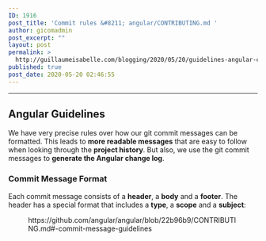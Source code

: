```yaml
---
ID: 1916
post_title: 'Commit rules &#8211; angular/CONTRIBUTING.md '
author: gicomadmin
post_excerpt: ""
layout: post
permalink: >
  http://guillaumeisabelle.com/blogging/2020/05/20/guidelines-angular-contributing-commit/
published: true
post_date: 2020-05-20 02:46:55
---
```

<!-- wp:separator -->

<hr class="wp-block-separator" />

<!-- /wp:separator -->

<!-- wp:heading -->

## Angular Guidelines

<!-- /wp:heading -->

<!-- wp:paragraph -->

We have very precise rules over how our git commit messages can be formatted. This leads to **more readable messages** that are easy to follow when looking through the **project history**. But also, we use the git commit messages to **generate the Angular change log**.

<!-- /wp:paragraph -->

<!-- wp:heading {"level":3} -->

### Commit Message Format

<!-- /wp:heading -->

<!-- wp:paragraph -->

Each commit message consists of a **header**, a **body** and a **footer**. The header has a special format that includes a **type**, a **scope** and a **subject**:

<!-- /wp:paragraph -->

<!-- wp:embed {"url":"https://github.com/angular/angular/blob/22b96b9/CONTRIBUTING.md#-commit-message-guidelines"} --><figure class="wp-block-embed">

<div class="wp-block-embed__wrapper">
  https://github.com/angular/angular/blob/22b96b9/CONTRIBUTING.md#-commit-message-guidelines
</div></figure> 

<!-- /wp:embed -->